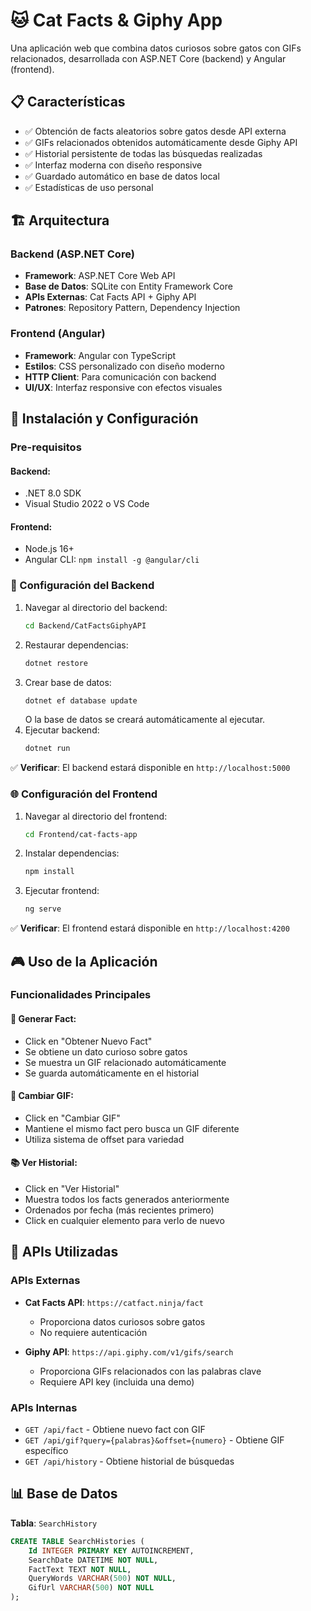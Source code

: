 # 🐱 Cat Facts & Giphy App

Una aplicación web que combina datos curiosos sobre gatos con GIFs relacionados, desarrollada con ASP.NET Core (backend) y Angular (frontend).

## 📋 Características

- ✅ Obtención de facts aleatorios sobre gatos desde API externa
- ✅ GIFs relacionados obtenidos automáticamente desde Giphy API
- ✅ Historial persistente de todas las búsquedas realizadas
- ✅ Interfaz moderna con diseño responsive
- ✅ Guardado automático en base de datos local
- ✅ Estadísticas de uso personal

## 🏗️ Arquitectura

### Backend (ASP.NET Core)

-   **Framework**: ASP.NET Core Web API
-   **Base de Datos**: SQLite con Entity Framework Core
-   **APIs Externas**: Cat Facts API + Giphy API
-   **Patrones**: Repository Pattern, Dependency Injection

### Frontend (Angular)

-   **Framework**: Angular con TypeScript
-   **Estilos**: CSS personalizado con diseño moderno
-   **HTTP Client**: Para comunicación con backend
-   **UI/UX**: Interfaz responsive con efectos visuales

## 🚀 Instalación y Configuración

### Pre-requisitos

#### Backend:

-   .NET 8.0 SDK
-   Visual Studio 2022 o VS Code

#### Frontend:

-   Node.js 16+
-   Angular CLI: `npm install -g @angular/cli`

### 🔧 Configuración del Backend

1.  Navegar al directorio del backend:
    ```bash
    cd Backend/CatFactsGiphyAPI
    ```
2.  Restaurar dependencias:
    ```bash
    dotnet restore
    ```
3.  Crear base de datos:
    ```bash
    dotnet ef database update
    ```
    O la base de datos se creará automáticamente al ejecutar.
4.  Ejecutar backend:
    ```bash
    dotnet run
    ```
✅ **Verificar**: El backend estará disponible en `http://localhost:5000`

### 🌐 Configuración del Frontend

1.  Navegar al directorio del frontend:
    ```bash
    cd Frontend/cat-facts-app
    ```
2.  Instalar dependencias:
    ```bash
    npm install
    ```
3.  Ejecutar frontend:
    ```bash
    ng serve
    ```
✅ **Verificar**: El frontend estará disponible en `http://localhost:4200`

## 🎮 Uso de la Aplicación

### Funcionalidades Principales

#### 🎲 Generar Fact:

-   Click en "Obtener Nuevo Fact"
-   Se obtiene un dato curioso sobre gatos
-   Se muestra un GIF relacionado automáticamente
-   Se guarda automáticamente en el historial

#### 🔄 Cambiar GIF:

-   Click en "Cambiar GIF"
-   Mantiene el mismo fact pero busca un GIF diferente
-   Utiliza sistema de offset para variedad

#### 📚 Ver Historial:

-   Click en "Ver Historial"
-   Muestra todos los facts generados anteriormente
-   Ordenados por fecha (más recientes primero)
-   Click en cualquier elemento para verlo de nuevo

## 🔗 APIs Utilizadas

### APIs Externas

-   **Cat Facts API**: `https://catfact.ninja/fact`
    -   Proporciona datos curiosos sobre gatos
    -   No requiere autenticación

-   **Giphy API**: `https://api.giphy.com/v1/gifs/search`
    -   Proporciona GIFs relacionados con las palabras clave
    -   Requiere API key (incluida una demo)

### APIs Internas

-   `GET /api/fact` - Obtiene nuevo fact con GIF
-   `GET /api/gif?query={palabras}&offset={numero}` - Obtiene GIF específico
-   `GET /api/history` - Obtiene historial de búsquedas

## 📊 Base de Datos

**Tabla**: `SearchHistory`

```sql
CREATE TABLE SearchHistories (
    Id INTEGER PRIMARY KEY AUTOINCREMENT,
    SearchDate DATETIME NOT NULL,
    FactText TEXT NOT NULL,
    QueryWords VARCHAR(500) NOT NULL,
    GifUrl VARCHAR(500) NOT NULL
);
